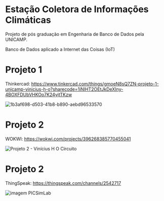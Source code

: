 # Estação Coletora de Informações Climáticas

Projeto de pós graduação em Engenharia de Banco de Dados pela UNICAMP.

Banco de Dados aplicado a Internet das Coisas (IoT)

# Projeto 1
Thinkercad:
https://www.tinkercad.com/things/gmoeN8sQ7ZN-projeto-1-unicamp-vinicius-h-o?sharecode=1iNlHT2OEtJkDeXIny-4BOXFDUbVHKOo7K24yjtTKzw


![1b3af698-d503-41b8-b890-aebd96533570](https://github.com/Vini28498/-climate_information_collection_station/assets/63620777/1280a1fe-aa0a-4ebc-849c-7126a0097b6e)

# Projeto 2
WOKWI:
https://wokwi.com/projects/396268385770455041

![Projeto 2 - Vinícius H O Circuito](https://github.com/Vini28498/climate_information_collection_station/assets/63620777/a0ae45b5-45c3-4bbe-9284-6a223f06ba0d)

# Projeto 2
ThingSpeak:
https://thingspeak.com/channels/2542717

![imagem PICSimLab](https://github.com/Vini28498/climate_information_collection_station/assets/63620777/366cdf2a-d6c7-48ed-b4ee-ca2390196419)


